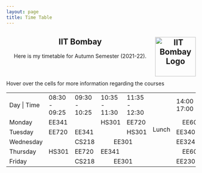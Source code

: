 ```yaml
---
layout: page
title: Time Table
---
```

<div class="content">
  <header>
    <h2>IIT Bombay <a href="http://www.iitb.ac.in/"><img class="inversion" src="assets/images/iitbtp.png" alt="IIT Bombay Logo" style="width:107.72px;height:105px;" align="right"/></a>
    </h2>
    <p>Here is my timetable for Autumn Semester (2021-22).</p>
  </header>
  <p>Hover over the cells for more information regarding the courses</p>
</div>
<!------------------------ Autumn Semester 21-22 ------------------------>
<div class="table-wrapper" id="time-table">
<table class="alt">
    <tr>
        <td>Day | Time</td>
        <td>08:30 - 09:25</td>
        <td>09:30 - 10:25</td>
        <td colspan="2">10:35 - 11:30</td>
        <td>11:35 - 12:30</td>
        <td rowspan="6" style="vertical-align : middle;">Lunch</td>
        <td colspan="3" width="20%">14:00 - 17:00</td>
        <td rowspan="6" style="vertical-align : middle;">Snacks</td>
        <td>19:00 - 20:30</td>        
    </tr>
    <tr>
        <td>Monday</td>
        <td title="Communication Systems - I&#010;Prof: Gaurav Kasbekar&#010;Prof: Shabbir Merchant">EE341</td>
        <td title="Free?"></td>
        <td colspan="2" title="Philosophy&#010;Prof: R. K. Panda">HS301</td>
        <td title="An Introduction to Number Theory and Cryptography&#010;Prof: Virendra Sule">EE720</td>
        <td width="10%" colspan="2" title="Free?"></td>
        <td title="Error Correcting Codes&#010;Prof: Nikhil Karamchandani">EE605</td>
        <td title="Foundations of Intelligent and Learning Agents&#010;Prof: Shivaram Kalyanakrishnan">CS747</td>
    </tr>
    <tr>
        <td>Tuesday</td>
        <td title="An Introduction to Number Theory and Cryptography&#010;Prof: Virendra Sule">EE720</td>
        <td title="Communication Systems - I&#010;Prof: Gaurav Kasbekar&#010;Prof: Shabbir Merchant">EE341</td>
        <td title="Free?" colspan="2"></td>
        <td title="Philosophy&#010;Prof: R. K. Panda">HS301</td>
        <td colspan="3" title="Communications Lab&#010;Prof: Jayakrishnan Nair">EE340</td>
        <td title="Free?"></td>
    </tr>    
    <tr>
        <td>Wednesday</td>
        <td title="Free?"></td>
        <td colspan="2" title="Design and Analysis of Algorithms&#010;Prof: Abhiram Ranade">CS218</td>
        <td colspan="2" title="Electromagnetic Waves&#010;Prof: Kasturi Saha&#010;Prof: R K Shevgaonkar">EE301</td>
        <td colspan="3" title="Control Systems Lab&#010;Prof: Madhu Belur&#010;Prof: Debasattam Pal">EE324</td>
        <td title="Free?"></td>
    </tr>    
    <tr>
        <td>Thursday</td>
        <td title="Philosophy&#010;Prof: R. K. Panda">HS301</td>
        <td title="An Introduction to Number Theory and Cryptography&#010;Prof: Virendra Sule">EE720</td>
        <td colspan="2" title="Communication Systems - I&#010;Prof: Gaurav Kasbekar&#010;Prof: Shabbir Merchant">EE341</td>
        <td title="Free?"></td>
        <td width="10%" colspan="2" title="Free?"></td>
        <td title="Error Correcting Codes&#010;Prof: Nikhil Karamchandani">EE605</td>
        <td title="Foundations of Intelligent and Learning Agents&#010;Prof: Shivaram Kalyanakrishnan">CS747</td>
    </tr>    
    <tr>
        <td>Friday</td>
        <td title="Free?"></td>
        <td colspan="2" title="Design and Analysis of Algorithms&#010;Prof: Abhiram Ranade">CS218</td>
        <td colspan="2" title="Electromagnetic Waves&#010;Prof: Kasturi Saha&#010;Prof: R K Shevgaonkar">EE301</td>
        <td colspan="3" title="Analog Circuits Lab&#010;Prof: Joseph John">EE230</td>
        <td title="Free?"></td>
    </tr>    
</table>
</div>